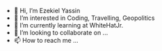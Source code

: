 - 👋 Hi, I’m Ezekiel Yassin
- 👀 I’m interested in Coding, Travelling, Geopolitics
- 🌱 I’m currently learning at WhiteHatJr.
- 💞️ I’m looking to collaborate on ...
- 📫 How to reach me ...

<!---
R-S-GREWAL/R-S-GREWAL is a ✨ special ✨ repository because its `README.md` (this file) appears on your GitHub profile.
You can click the Preview link to take a look at your changes.
--->
